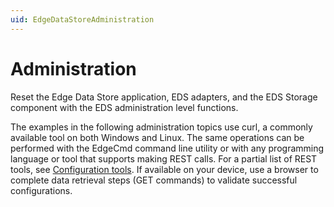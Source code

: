 ```yaml
---
uid: EdgeDataStoreAdministration
---
```


# Administration

Reset the Edge Data Store application, EDS adapters, and the EDS Storage component with the EDS administration level functions.

The examples in the following administration topics use curl, a commonly available tool on both Windows and Linux. The same operations can be performed with the EdgeCmd command line utility or with any programming language or tool that supports making REST calls. For a partial list of REST tools, see [Configuration tools](xref:ConfigurationTools). If available on your device, use a browser to complete data retrieval steps (GET commands) to validate successful configurations.

